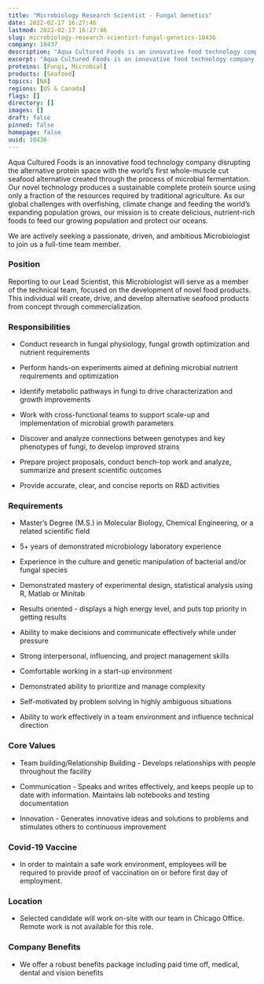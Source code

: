 ```yaml
---
title: "Microbiology Research Scientist - Fungal Genetics"
date: 2022-02-17 16:27:46
lastmod: 2022-02-17 16:27:46
slug: microbiology-research-scientist-fungal-genetics-10436
company: 10437
description: "Aqua Cultured Foods is an innovative food technology company disrupting the alternative protein space with the world’s first whole-muscle cut seafood alternative created through the process of microbial fermentation. Our novel technology produces a sustainable complete protein source using only a fraction of the resources required by traditional agriculture. As our global challenges with overfishing, climate change and feeding the world’s expanding population grows, our mission is to create delicious, nutrient-rich foods to feed our growing population and protect our oceans."
excerpt: "Aqua Cultured Foods is an innovative food technology company disrupting the alternative protein space with the world’s first whole-muscle cut seafood alternative created through the process of microbial fermentation. Our novel technology produces a sustainable complete protein source using only a fraction of the resources required by traditional agriculture. As our global challenges with overfishing, climate change and feeding the world’s expanding population grows, our mission is to create delicious, nutrient-rich foods to feed our growing population and protect our oceans."
proteins: [Fungi, Microbial]
products: [Seafood]
topics: [NA]
regions: [US & Canada]
flags: []
directory: []
images: []
draft: false
pinned: false
homepage: false
uuid: 10436
---
```

<p>Aqua Cultured Foods is an innovative food technology company disrupting the alternative protein space with the world’s first whole-muscle cut seafood alternative created through the process of microbial fermentation. Our novel technology produces a sustainable complete protein source using only a fraction of the resources required by traditional agriculture. As our global challenges with overfishing, climate change and feeding the world’s expanding population grows, our mission is to create delicious, nutrient-rich foods to feed our growing population and protect our oceans.</p>
<p>We are actively seeking a passionate, driven, and ambitious Microbiologist to join us a full-time team member.</p>
<h3>Position</h3>
<p>Reporting to our Lead Scientist, this Microbiologist will serve as a member of the technical team, focused on the development of novel food products. This individual will create, drive, and develop alternative seafood products from concept through commercialization. </p>
<h3>Responsibilities</h3>
<ul>
<li>
<p>Conduct research in fungal physiology, fungal growth optimization and nutrient requirements</p>
</li>
<li>
<p>Perform hands-on experiments aimed at defining microbial nutrient requirements and optimization</p>
</li>
<li>
<p>Identify metabolic pathways in fungi to drive characterization and growth improvements</p>
</li>
<li>
<p>Work with cross-functional teams to support scale-up and implementation of microbial growth parameters</p>
</li>
<li>
<p>Discover and analyze connections between genotypes and key phenotypes of fungi, to develop improved strains</p>
</li>
<li>
<p>Prepare project proposals, conduct bench-top work and analyze, summarize and present scientific outcomes</p>
</li>
<li>
<p>Provide accurate, clear, and concise reports on R&D activities</p>
</li>
</ul>
<h3>Requirements</h3>
<ul>
<li>
<p>Master’s Degree (M.S.) in Molecular Biology, Chemical Engineering, or a related scientific field</p>
</li>
<li>
<p>5+ years of demonstrated microbiology laboratory experience</p>
</li>
<li>
<p>Experience in the culture and genetic manipulation of bacterial and/or fungal species</p>
</li>
<li>
<p>Demonstrated mastery of experimental design, statistical analysis using R, Matlab or Minitab</p>
</li>
<li>
<p>Results oriented - displays a high energy level, and puts top priority in getting results</p>
</li>
<li>
<p>Ability to make decisions and communicate effectively while under pressure</p>
</li>
<li>
<p>Strong interpersonal, influencing, and project management skills</p>
</li>
<li>
<p>Comfortable working in a start-up environment</p>
</li>
<li>
<p>Demonstrated ability to prioritize and manage complexity</p>
</li>
<li>
<p>Self-motivated by problem solving in highly ambiguous situations</p>
</li>
<li>
<p>Ability to work effectively in a team environment and influence technical direction</p>
</li>
</ul>
<h3>Core Values</h3>
<ul>
<li>
<p>Team building/Relationship Building - Develops relationships with people throughout the facility</p>
</li>
<li>
<p>Communication - Speaks and writes effectively, and keeps people up to date with information. Maintains lab notebooks and testing documentation</p>
</li>
<li>
<p>Innovation - Generates innovative ideas and solutions to problems and stimulates others to continuous improvement</p>
</li>
</ul>
<h3>Covid-19 Vaccine</h3>
<ul>
<li>
<p>In order to maintain a safe work environment, employees will be required to provide proof of vaccination on or before first day of employment.</p>
</li>
</ul>
<h3>Location</h3>
<ul>
<li>
<p>Selected candidate will work on-site with our team in Chicago Office. Remote work is not available for this role.</p>
</li>
</ul>
<h3>Company Benefits</h3>
<ul>
<li>
<p>We offer a robust benefits package including paid time off, medical, dental and vision benefits</p>
</li>
</ul>
